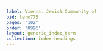```yaml
---
label: Vienna, Jewish Community of
pid: term775
pages: '102'
order: '0996'
layout: generic_index_term
collection: index-headings
---
```

